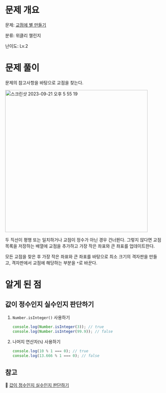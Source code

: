 # 문제 개요

문제: [교점에 별 만들기](https://school.programmers.co.kr/learn/courses/30/lessons/87377)

분류: 위클리 챌린지

난이도: Lv.2

# 문제 풀이

문제의 참고사항을 바탕으로 교점을 찾는다.

<img width="458" alt="스크린샷 2023-09-21 오후 5 55 19" src="https://github.com/nullyng/MyAlgorithmStudy/assets/57346428/3415d669-bea9-491f-8ca4-2c84d04e7291">

두 직선이 평행 또는 일치하거나 교점이 정수가 아닌 경우 건너뛴다. 그렇지 않다면 교점 목록을 저장하는 배열에 교점을 추가하고 가장 작은 좌표와 큰 좌표를 업데이트한다.

모든 교점을 찾은 후 가장 작은 좌표와 큰 좌표를 바탕으로 최소 크기의 격자판을 만들고, 격자판에서 교점에 해당하는 부분을 `*`로 바꾼다.

# 알게 된 점

## 값이 정수인지 실수인지 판단하기

1. `Number.isInteger()` 사용하기

   ```jsx
   console.log(Number.isInteger(3)); // true
   console.log(Number.isInteger(99.9)); // false
   ```

2. 나머지 연산자(`%`) 사용하기

   ```jsx
   console.log(10 % 1 === 0); // true
   console.log(13.666 % 1 === 0); // false
   ```

## 참고

🔗 [값이 정수인지 실수인지 판단하기](https://hianna.tistory.com/463)
